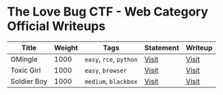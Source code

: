 # The Love Bug CTF - Web Category Official Writeups


| Title | Weight | Tags | Statement | Writeup |
|---|---|---|---|---|
| OMingle | 1000 | `easy`, `rce`, `python`  | [Visit](OMingle/README.md) | [Visit](OMingle/Writeup.md) |
| Toxic Girl | 1000 | `easy`, `browser`  | [Visit](Toxic-Girl/README.md) | [Visit](Toxic-Girl/Writeup.md) |
| Soldier Boy | 1000 | `medium`, `blackbox`  | [Visit](Soldier-Boy/README.md) | [Visit](Soldier-Boy/Writeup.md) |